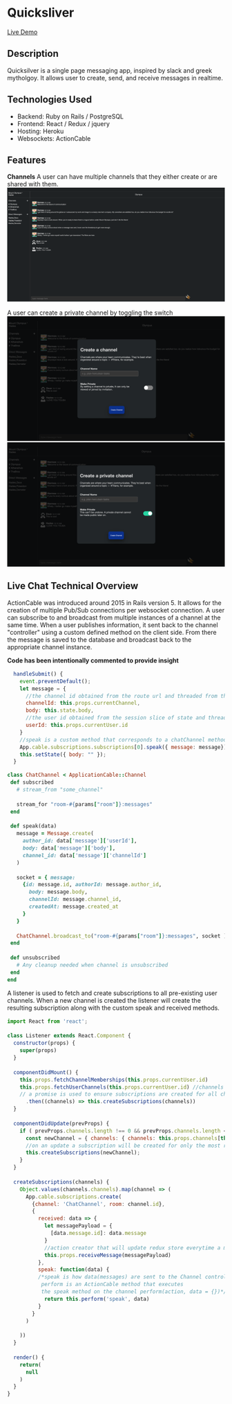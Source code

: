 # Quicksliver 

[Live Demo](https://quicksilver1.herokuapp.com/#/)

## Description
Quicksilver is a single page messaging app, inspired by slack and greek mytholgoy. It allows user to create, send, and receive messages in realtime. 

## Technologies Used 
  * Backend: Ruby on Rails / PostgreSQL
  * Frontend: React / Redux / jquery 
  * Hosting: Heroku 
  * Websockets: ActionCable 
  
## Features 

**Channels** 
A user can have multiple channels that they either create or are shared with them. 
![channel show](app/assets/images/Channel-show.png)

A user can create a private channel by toggling the switch 
![channel create](app/assets/images/channel-create.png)
![channel private](app/assets/images/private-channel.png)

## Live Chat Technical Overview 

 ActionCable was introduced around 2015 in Rails version 5. It allows for the creation of multiple Pub/Sub connections per websocket connection. A user can subscribe to and broadcast from multiple instances of a channel at the same time. When a user publishes information, it sent back to the channel "controller" using a custom defined method on the client side. From there the message is saved to the database and broadcast back to the appropriate channel instance. 
 
  **Code has been intentionally commented to provide insight**
```javascript
  handleSubmit() {
    event.preventDefault();
    let message = { 
      //the channel id obtained from the route url and threaded from the parent component
      channelId: this.props.currentChannel, 
      body: this.state.body, 
      //the user id obtained from the session slice of state and threaded from the parent component
      userId: this.props.currentUser.id
    }
    //speak is a custom method that corresponds to a chatChannel method
    App.cable.subscriptions.subscriptions[0].speak({ message: message}); 
    this.setState({ body: "" });
  }
  ```
  
  ```ruby 
  class ChatChannel < ApplicationCable::Channel
   def subscribed
     # stream_from "some_channel"

     stream_for "room-#{params["room"]}:messages"
   end

   def speak(data) 
     message = Message.create(
       author_id: data['message']['userId'], 
       body: data['message']['body'], 
       channel_id: data['message']['channelId']
     )

     socket = { message: 
       {id: message.id, authorId: message.author_id, 
         body: message.body, 
         channelId: message.channel_id, 
         createdAt: message.created_at
       }
     }

     ChatChannel.broadcast_to("room-#{params["room"]}:messages", socket )
   end 

   def unsubscribed
     # Any cleanup needed when channel is unsubscribed
   end
end
```

A listener is used to fetch and create subscriptions to all pre-existing user channels. When a new channel is created the listener will create the resulting subscription along with the custom speak and received methods. 

```javascript 
import React from 'react';

class Listener extends React.Component { 
  constructor(props) { 
    super(props)
  }

  componentDidMount() { 
    this.props.fetchChannelMemberships(this.props.currentUser.id)
    this.props.fetchUserChannels(this.props.currentUser.id) //channels are fetched using an ajax call 
    // a promise is used to ensure subscriptions are created for all channels 
      .then((channels) => this.createSubscriptions(channels)) 
  }

  componentDidUpdate(prevProps) { 
    if ( prevProps.channels.length !== 0 && prevProps.channels.length < this.props.channels.length) {
      const newChannel = { channels: { channels: this.props.channels[this.props.channels.length - 1]}}
      //on an update a subscription will be created for only the most recently created  channel 
      this.createSubscriptions(newChannel);  
    }
  }

  createSubscriptions(channels) { 
    Object.values(channels.channels).map(channel => (
      App.cable.subscriptions.create(
        {channel: 'ChatChannel', room: channel.id}, 
        { 
          received: data => { 
            let messagePayload = { 
              [data.message.id]: data.message
            }
            //action creator that will update redux store everytime a message is broadcast 
            this.props.receiveMessage(messagePayload) 
          },
          speak: function(data) { 
          /*speak is how data(messages) are sent to the Channel controller,
           perform is an ActionCable method that executes               
           the speak method on the channel perform(action, data = {})*/ 
            return this.perform('speak', data)
          }
        }
      )

    ))
  }

  render() { 
    return(
      null
    )
  }
}
```
